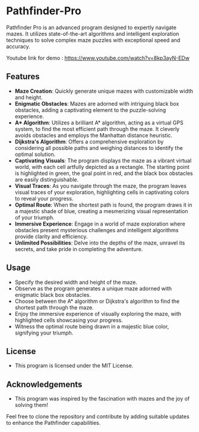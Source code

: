 # Pathfinder-Pro
Pathfinder Pro is an advanced program designed to expertly navigate mazes. It utilizes state-of-the-art algorithms and intelligent exploration techniques to solve complex maze puzzles with exceptional speed and accuracy.

Youtube link for demo : https://www.youtube.com/watch?v=8kp3ayN-EDw

## Features

   - **Maze Creation**: Quickly generate unique mazes with customizable width and height.
   - **Enigmatic Obstacles**: Mazes are adorned with intriguing black box obstacles, adding a captivating element to the puzzle-solving experience.
   - __A* Algorithm__: Utilizes a brilliant A* algorithm, acting as a virtual GPS system, to find the most efficient path through the maze. It cleverly avoids obstacles and employs the Manhattan distance heuristic.
   - **Dijkstra's Algorithm**: Offers a comprehensive exploration by considering all possible paths and weighing distances to identify the optimal solution.
   - **Captivating Visuals**: The program displays the maze as a vibrant virtual world, with each cell artfully depicted as a rectangle. The starting point is highlighted in green, the goal point in red, and the black box obstacles are easily distinguishable.
   - **Visual Traces**: As you navigate through the maze, the program leaves visual traces of your exploration, highlighting cells in captivating colors to reveal your progress.
   - **Optimal Route**: When the shortest path is found, the program draws it in a majestic shade of blue, creating a mesmerizing visual representation of your triumph.
   - **Immersive Experience**: Engage in a world of maze exploration where obstacles present mysterious challenges and intelligent algorithms provide clarity and efficiency.
   - **Unlimited Possibilities**: Delve into the depths of the maze, unravel its secrets, and take pride in completing the adventure.

## Usage

   - Specify the desired width and height of the maze.
   - Observe as the program generates a unique maze adorned with enigmatic black box obstacles.
   - Choose between the A* algorithm or Dijkstra's algorithm to find the shortest path through the maze.
   - Enjoy the immersive experience of visually exploring the maze, with highlighted cells showcasing your progress.
   - Witness the optimal route being drawn in a majestic blue color, signifying your triumph.


## License

   - This program is licensed under the MIT License.

## Acknowledgements

   - This program was inspired by the fascination with mazes and the joy of solving them!

Feel free to clone the repository and contribute by adding suitable updates to enhance the Pathfinder capabilities.
